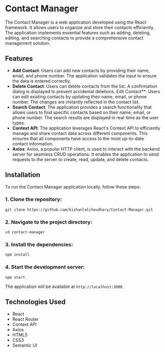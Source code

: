 # Contact Manager

The Contact Manager is a web application developed using the React framework. It allows users to organize and store their contacts efficiently. The application implements essential features such as adding, deleting, editing, and searching contacts to provide a comprehensive contact management solution.

## Features

- **Add Contact**: Users can add new contacts by providing their name, email, and phone number. The application validates the input to ensure the data is entered correctly.
- **Delete Contact**: Users can delete contacts from the list. A confirmation dialog is displayed to prevent accidental deletions.
Edit Contact**: Users can edit existing contacts by updating their name, email, or phone number. The changes are instantly reflected in the contact list.
- **Search Contact**: The application provides a search functionality that allows users to find specific contacts based on their name, email, or phone number. The search results are displayed in real-time as the user types.
- **Context API**: The application leverages React's Context API to efficiently manage and share contact data across different components. This ensures that all components have access to the most up-to-date contact information.
- **Axios**: Axios, a popular HTTP client, is used to interact with the backend server for seamless CRUD operations. It enables the application to send requests to the server to create, read, update, and delete contacts.

## Installation

To run the Contact Manager application locally, follow these steps:

### 1. Clone the repository:
```
git clone https://github.com/kishanlalchoudhary/Contact-Manager.git
```
### 2. Navigate to the project directory:
```
cd contact-manager
```
### 3. Install the dependencies:
```
npm install
```
### 4. Start the development server:
```
npm start
```
The application will be available at `http://localhost:3000`.

## Technologies Used
- React
- React Router
- Context API
- Axios
- HTML5
- CSS3
- Semantic UI
